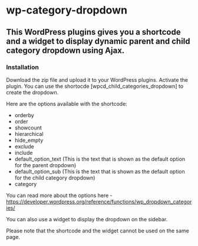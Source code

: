# wp-category-dropdown
## This WordPress plugins gives you a shortcode and a widget to display dynamic parent and child category dropdown using Ajax.
### Installation
Download the zip file and upload it to your WordPress plugins. Activate the plugin.
You can use the shortocde [wpcd_child_categories_dropdown] to create the dropdown.

Here are the options available with the shortcode:
* orderby
* order
* showcount
* hierarchical
* hide_empty
* exclude
* include
* default_option_text (This is the text that is shown as the default option for the parent dropdown)
* default_option_sub (This is the text that is shown as the default option for the child category dropdown)
* category

You can read more about the options here - https://developer.wordpress.org/reference/functions/wp_dropdown_categories/

You can also use a widget to display the dropdown on the sidebar. 

Please note that the shortcode and the widget cannot be used on the same page. 
